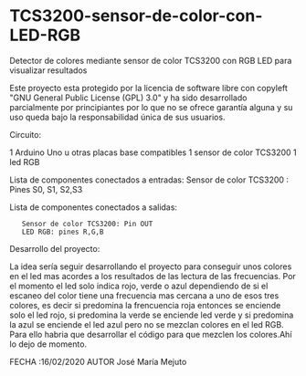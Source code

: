 # TCS3200-sensor-de-color-con-LED-RGB
Detector de colores mediante sensor de color TCS3200 con RGB LED para visualizar resultados


Este proyecto esta protegido por la licencia de software libre con copyleft "GNU General Public License (GPL) 3.0" y ha sido desarrollado parcialmente por principiantes por lo que no se ofrece garantía alguna y su uso queda bajo la responsabilidad única de sus usuarios.

Circuito:
 
  1 Arduino Uno u otras placas base compatibles
  1 sensor de color TCS3200
  1 led RGB
    
  Lista de componentes conectados a entradas:
      Sensor de color TCS3200 : Pines S0, S1, S2,S3
                
    
  Lista de componentes conectados a salidas:
     
       Sensor de color TCS3200: Pin OUT
       LED RGB: pines R,G,B
  
  
  Desarrollo del proyecto:

La idea sería seguir desarrollando el proyecto para conseguir unos colores en el led mas acordes a los resultados de las lectura de las frecuencias. Por el momento el led solo indica rojo, verde o azul dependiendo de si el escaneo del color tiene una frecuencia mas cercana a uno de esos tres colores, es decir si predomina la frencuencia roja entonces se enciende solo el led rojo, si predomina la verde se enciende led verde y si predomina la azul se enciende el led azul pero no se mezclan colores en el led RGB. Para ello habria que desarrollar el código para que mezclen los colores.Ahí lo dejo de momento.

  FECHA :16/02/2020
  AUTOR José María Mejuto
  
